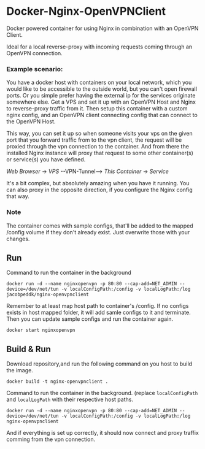 # Docker-Nginx-OpenVPNClient
Docker powered container for using Nginx in combination with an OpenVPN Client. 

Ideal for a local reverse-proxy with incoming requests coming through an OpenVPN connection.

### Example scenario:
You have a docker host with containers on your local network, which you would like to be accessible to the outside world, but you can't open firewall ports. Or you simple prefer having the external ip for the services originate somewhere else.
Get a VPS and set it up with an OpenVPN Host and Nginx to reverse-proxy traffic from it. 
Then setup this container with a custom nginx config, and an OpenVPN client connecting config that can connect to the OpenVPN Host. 

This way, you can set it up so when someone visits your vps on the given port that you forward traffic from to the vpn client, the request will be proxied through the vpn connection to the container. And from there the installed Nginx instance will proxy that request to some other container(s) or service(s) you have defined. 

*Web Browser* -> *VPS* --VPN-Tunnel--> *This Container* -> *Service*

It's a bit complex, but absolutely amazing when you have it running. You can also proxy in the opposite direction, if you configure the Nginx config that way.

### Note
The container comes with sample configs, that'll be added to the mapped /config volume if they don't already exist.
Just overwrite those with your changes.

## Run
Command to run the container in the background

`docker run -d --name nginxopenvpn -p 80:80 --cap-add=NET_ADMIN --device=/dev/net/tun -v localConfigPath:/config -v localLogPath:/log jacobpeddk/nginx-openvpnclient`

Remember to at least map host path to container's /config.
If no configs exists in host mapped folder, it will add samle configs to it and terminate.
Then you can update sample configs and run the container again.

`docker start nginxopenvpn`

## Build & Run
Download repository,and run the following command on you host to build the image. 

`docker build -t nginx-openvpnclient .`

Command to run the container in the background. (replace `localConfigPath` and `localLogPath` with their respective host paths.

`docker run -d --name nginxopenvpn -p 80:80 --cap-add=NET_ADMIN --device=/dev/net/tun -v localConfigPath:/config -v localLogPath:/log nginx-openvpnclient`

And if everything is set up correctly, it should now connect and proxy traffix comming from the vpn connection.
